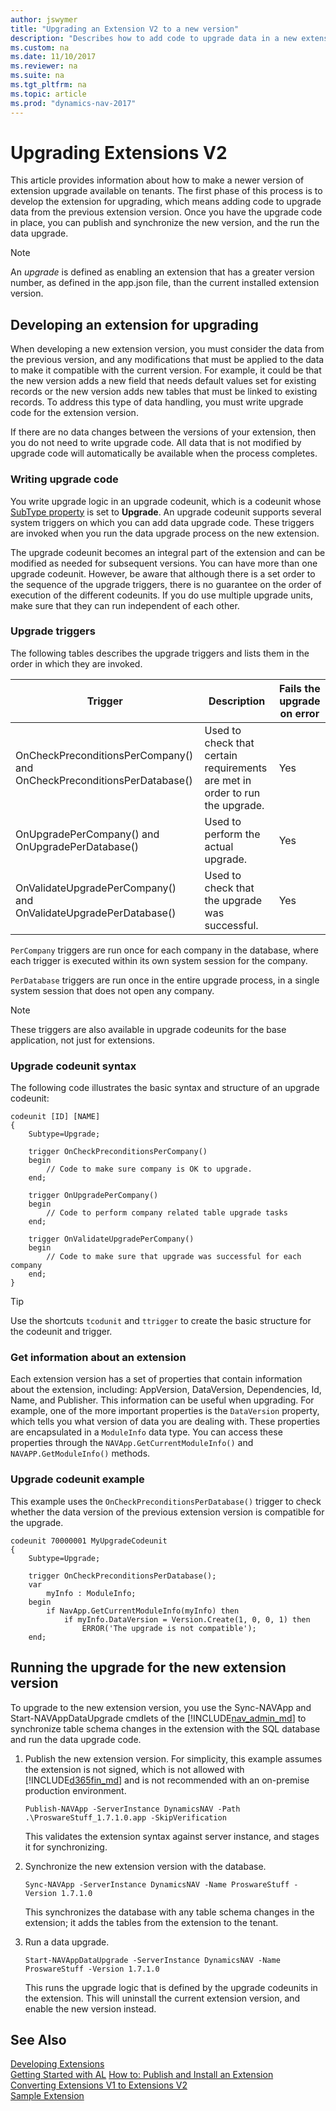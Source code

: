```yaml
---
author: jswymer
title: "Upgrading an Extension V2 to a new version"
description: "Describes how to add code to upgrade data in a new extension version."
ms.custom: na
ms.date: 11/10/2017
ms.reviewer: na
ms.suite: na
ms.tgt_pltfrm: na
ms.topic: article
ms.prod: "dynamics-nav-2017"
---
```

# Upgrading Extensions V2
This article provides information about how to make a newer version of extension upgrade available on tenants. The first phase of this process is to develop the extension for upgrading, which means adding code to upgrade data from the previous extension version. Once you have the upgrade code in place, you can publish and synchronize the new version, and the run the data upgrade.

> [!Note]
> An *upgrade* is defined as enabling an extension that has a greater version number, as defined in the app.json file, than the current installed extension version.

## Developing an extension for upgrading
When developing a new extension version, you must consider the data from the previous version, and any modifications that must be applied to the data to make it compatible with the current version. For example, it could be that the new version adds a new field that needs default values set for existing records or the new version adds new tables that must be linked to existing records. To address this type of data handling, you must write upgrade code for the extension version.

If there are no data changes between the versions of your extension, then you do not need to write upgrade code. All data that is not modified by upgrade code will automatically be available when the process completes.

### Writing upgrade code
You write upgrade logic in an upgrade codeunit, which is a codeunit whose [SubType property](properties/devenv-subtype-property-codeunit.md) is set to **Upgrade**. An upgrade codeunit supports several system triggers on which you can add data upgrade code. These triggers are invoked when you run the data upgrade process on the new extension.

The upgrade codeunit becomes an integral part of the extension and can be modified as needed for subsequent versions. You can have more than one upgrade codeunit. However, be aware that although there is a set order to the sequence of the upgrade triggers, there is no guarantee on the order of execution of the different codeunits. If you do use multiple upgrade units, make sure that they can run independent of each other.

### Upgrade triggers
The following tables describes the upgrade triggers and lists them in the order in which they are invoked.

|Trigger |Description | Fails the upgrade on error |
|--------|------------|------------------------|
|OnCheckPreconditionsPerCompany() and OnCheckPreconditionsPerDatabase()| Used to check that certain requirements are met in order to run the upgrade.|Yes|
|OnUpgradePerCompany() and OnUpgradePerDatabase()|Used to perform the actual upgrade.|Yes|
|OnValidateUpgradePerCompany() and OnValidateUpgradePerDatabase()|Used to check that the upgrade was successful.|Yes|

`PerCompany` triggers are run once for each company in the database, where each trigger is executed within its own system session for the company.

`PerDatabase` triggers are run once in the entire upgrade process, in a single system session that does not open any company.

> [!Note]
> These triggers are also available in upgrade codeunits for the base application, not just for extensions.

### Upgrade codeunit syntax
The following code illustrates the basic syntax and structure of an upgrade codeunit:

```
codeunit [ID] [NAME]
{
	Subtype=Upgrade;

	trigger OnCheckPreconditionsPerCompany()
	begin
		// Code to make sure company is OK to upgrade.
	end;

	trigger OnUpgradePerCompany()
	begin
		// Code to perform company related table upgrade tasks
	end;

	trigger OnValidateUpgradePerCompany()
	begin
		// Code to make sure that upgrade was successful for each company
	end;
}
```
> [!TIP]
> Use the shortcuts `tcodunit` and `ttrigger` to create the basic structure for the codeunit and trigger.

### Get information about an extension
Each extension version has a set of properties that contain information about the extension, including: AppVersion, DataVersion, Dependencies, Id, Name, and Publisher. This information can be useful when upgrading. For example, one of the more important properties is the `DataVersion` property, which tells you what version of data you are dealing with. These properties are encapsulated in a `ModuleInfo` data type. You can access these properties through the `NAVApp.GetCurrentModuleInfo()` and `NAVAPP.GetModuleInfo()` methods.

### Upgrade codeunit example
This example uses the `OnCheckPreconditionsPerDatabase()` trigger to check whether the data version of the previous extension version is compatible for the upgrade.

```
codeunit 70000001 MyUpgradeCodeunit
{
    Subtype=Upgrade;

    trigger OnCheckPreconditionsPerDatabase();
    var
        myInfo : ModuleInfo;
    begin
        if NavApp.GetCurrentModuleInfo(myInfo) then
            if myInfo.DataVersion = Version.Create(1, 0, 0, 1) then
                ERROR('The upgrade is not compatible');
    end;
```

## Running the upgrade for the new extension version
To upgrade to the new extension version, you use the Sync-NAVApp and Start-NAVAppDataUpgrade cmdlets of the [!INCLUDE[nav_admin_md](includes/nav_admin_md.md)] to synchronize table schema changes in the extension with the SQL database and run the data upgrade code.

1.  Publish the new extension version. For simplicity, this example assumes the extension is not signed, which is not allowed with [!INCLUDE[d365fin_md](includes/d365fin_md.md)] and is not recommended with an on-premise production environment.

    ```
    Publish-NAVApp -ServerInstance DynamicsNAV -Path .\ProswareStuff_1.7.1.0.app -SkipVerification
    ```
    This validates the extension syntax against server instance, and stages it for synchronizing.

3.  Synchronize the new extension version with the database.

    ```
    Sync-NAVApp -ServerInstance DynamicsNAV -Name ProswareStuff -Version 1.7.1.0
    ```
    This synchronizes the database with any table schema changes in the extension; it adds the tables from the extension to the tenant.

4.  Run a data upgrade.

    ```
    Start-NAVAppDataUpgrade -ServerInstance DynamicsNAV -Name ProswareStuff -Version 1.7.1.0
    ```
    This runs the upgrade logic that is defined by the upgrade codeunits in the extension. This will uninstall the current extension version, and enable the new version instead.

## See Also  
[Developing Extensions](devenv-dev-overview.md)  
[Getting Started with AL](devenv-get-started.md)
[How to: Publish and Install an Extension](devenv-how-publish-and-install-an-extension-v2.md)  
[Converting Extensions V1 to Extensions V2](devenv-upgrade-v1-to-v2-overview.md)  
[Sample Extension](devenv-extension-example.md)  
